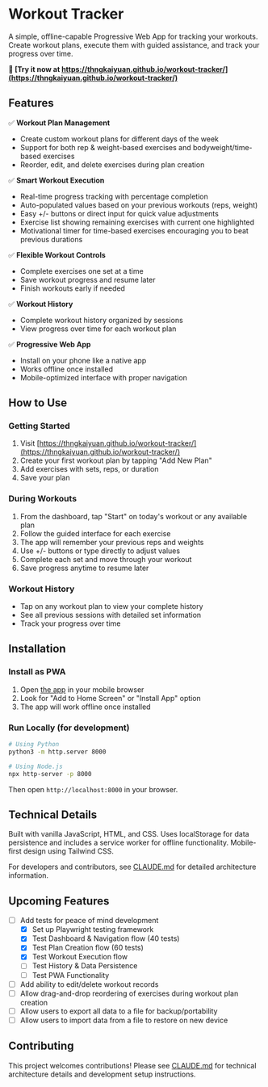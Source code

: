 # Workout Tracker

A simple, offline-capable Progressive Web App for tracking your workouts. Create workout plans, execute them with guided assistance, and track your progress over time.

**🚀 [Try it now at https://thngkaiyuan.github.io/workout-tracker/](https://thngkaiyuan.github.io/workout-tracker/)**

## Features

✅ **Workout Plan Management**
- Create custom workout plans for different days of the week
- Support for both rep & weight-based exercises and bodyweight/time-based exercises
- Reorder, edit, and delete exercises during plan creation

✅ **Smart Workout Execution**
- Real-time progress tracking with percentage completion
- Auto-populated values based on your previous workouts (reps, weight)
- Easy +/- buttons or direct input for quick value adjustments
- Exercise list showing remaining exercises with current one highlighted
- Motivational timer for time-based exercises encouraging you to beat previous durations

✅ **Flexible Workout Controls**
- Complete exercises one set at a time
- Save workout progress and resume later
- Finish workouts early if needed

✅ **Workout History**
- Complete workout history organized by sessions
- View progress over time for each workout plan

✅ **Progressive Web App**
- Install on your phone like a native app
- Works offline once installed
- Mobile-optimized interface with proper navigation

## How to Use

### Getting Started
1. Visit [https://thngkaiyuan.github.io/workout-tracker/](https://thngkaiyuan.github.io/workout-tracker/)
2. Create your first workout plan by tapping "Add New Plan"
3. Add exercises with sets, reps, or duration
4. Save your plan

### During Workouts
1. From the dashboard, tap "Start" on today's workout or any available plan
2. Follow the guided interface for each exercise
3. The app will remember your previous reps and weights
4. Use +/- buttons or type directly to adjust values
5. Complete each set and move through your workout
6. Save progress anytime to resume later

### Workout History
- Tap on any workout plan to view your complete history
- See all previous sessions with detailed set information
- Track your progress over time

## Installation

### Install as PWA
1. Open [the app](https://thngkaiyuan.github.io/workout-tracker/) in your mobile browser
2. Look for "Add to Home Screen" or "Install App" option
3. The app will work offline once installed

### Run Locally (for development)
```bash
# Using Python
python3 -m http.server 8000

# Using Node.js
npx http-server -p 8000
```

Then open `http://localhost:8000` in your browser.

## Technical Details

Built with vanilla JavaScript, HTML, and CSS. Uses localStorage for data persistence and includes a service worker for offline functionality. Mobile-first design using Tailwind CSS.

For developers and contributors, see [CLAUDE.md](./CLAUDE.md) for detailed architecture information.

## Upcoming Features

- [ ] Add tests for peace of mind development
  - [x] Set up Playwright testing framework
  - [x] Test Dashboard & Navigation flow (40 tests)
  - [x] Test Plan Creation flow (60 tests)
  - [x] Test Workout Execution flow
  - [ ] Test History & Data Persistence
  - [ ] Test PWA Functionality
- [ ] Add ability to edit/delete workout records
- [ ] Allow drag-and-drop reordering of exercises during workout plan creation
- [ ] Allow users to export all data to a file for backup/portability
- [ ] Allow users to import data from a file to restore on new device

## Contributing

This project welcomes contributions! Please see [CLAUDE.md](./CLAUDE.md) for technical architecture details and development setup instructions.
